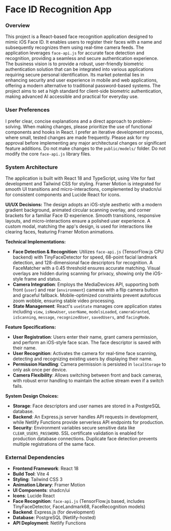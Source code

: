 # Face ID Recognition App

### Overview
This project is a React-based face recognition application designed to mimic iOS Face ID. It enables users to register their faces with a name and subsequently recognizes them using real-time camera feeds. The application leverages `face-api.js` for accurate face detection and recognition, providing a seamless and secure authentication experience. The business vision is to provide a robust, user-friendly biometric authentication solution that can be integrated into various applications requiring secure personal identification. Its market potential lies in enhancing security and user experience in mobile and web applications, offering a modern alternative to traditional password-based systems. The project aims to set a high standard for client-side biometric authentication, making advanced AI accessible and practical for everyday use.

### User Preferences
I prefer clear, concise explanations and a direct approach to problem-solving. When making changes, please prioritize the use of functional components and hooks in React. I prefer an iterative development process, where small, tested changes are made frequently. Please ask for my approval before implementing any major architectural changes or significant feature additions. Do not make changes to the `public/models/` folder. Do not modify the core `face-api.js` library files.

### System Architecture
The application is built with React 18 and TypeScript, using Vite for fast development and Tailwind CSS for styling. Framer Motion is integrated for smooth UI transitions and micro-interactions, complemented by shadcn/ui for consistent components and Lucide React for icons.

**UI/UX Decisions:**
The design adopts an iOS-style aesthetic with a modern gradient background, animated circular scanning overlay, and corner brackets for a familiar Face ID experience. Smooth transitions, responsive layouts, and micro-interactions ensure a polished user experience. A custom modal, matching the app's design, is used for interactions like clearing faces, featuring Framer Motion animations.

**Technical Implementations:**
- **Face Detection & Recognition**: Utilizes `face-api.js` (TensorFlow.js CPU backend) with TinyFaceDetector for speed, 68-point facial landmark detection, and 128-dimensional face descriptors for recognition. A FaceMatcher with a 0.45 threshold ensures accurate matching. Visual overlays are hidden during scanning for privacy, showing only the iOS-style frame and status.
- **Camera Integration**: Employs the MediaDevices API, supporting both front (`user`) and rear (`environment`) cameras with a flip camera button and graceful fallback. Mobile-optimized constraints prevent autofocus zoom wobble, ensuring stable video processing.
- **State Management**: React's `useState` manages core application states including `view`, `isNewUser`, `userName`, `modelsLoaded`, `cameraGranted`, `isScanning`, `message`, `recognizedUser`, `savedUsers`, and `facingMode`.

**Feature Specifications:**
- **User Registration**: Users enter their name, grant camera permission, and perform an iOS-style face scan. The face descriptor is saved with their name.
- **User Recognition**: Activates the camera for real-time face scanning, detecting and recognizing existing users by displaying their name.
- **Permission Handling**: Camera permission is persisted in `localStorage` to only ask once per device.
- **Camera Flexibility**: Allows switching between front and back cameras, with robust error handling to maintain the active stream even if a switch fails.

**System Design Choices:**
- **Storage**: Face descriptors and user names are stored in a PostgreSQL database.
- **Backend**: An Express.js server handles API requests in development, while Netlify Functions provide serverless API endpoints for production.
- **Security**: Environment variables secure sensitive data like `CLEAR_USERS_PASSWORD`. SSL certificate validation is enabled for production database connections. Duplicate face detection prevents multiple registrations of the same face.

### External Dependencies
- **Frontend Framework**: React 18
- **Build Tool**: Vite 4
- **Styling**: Tailwind CSS 3
- **Animation Library**: Framer Motion
- **UI Components**: shadcn/ui
- **Icons**: Lucide React
- **Face Recognition**: `face-api.js` (TensorFlow.js based, includes TinyFaceDetector, FaceLandmark68, FaceRecognition models)
- **Backend**: Express.js (for development)
- **Database**: PostgreSQL (Netlify-hosted)
- **API Deployment**: Netlify Functions